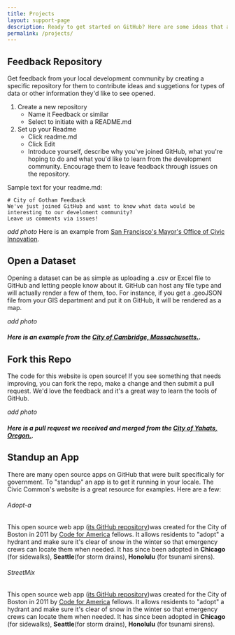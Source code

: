 ```yaml
---
title: Projects
layout: support-page
description: Ready to get started on GitHub? Here are some ideas that are easy to get your feet wet with.
permalink: /projects/
---
```


## Feedback Repository

Get feedback from your local development community by creating a specific repository for them to contribute ideas and suggetions for types of data or other information they'd like to see opened.

1. Create a new repository
	- Name it Feedback or similar
	- Select to initiate with a README.md
2. Set up your Readme
	- Click readme.md
	- Click Edit
	- Introduce yourself, describe why you've joined GitHub, what you're hoping to do and what you'd like to learn from the development community. Encourage them to leave feadback through issues on the repository.

Sample text for your readme.md:

	# City of Gotham Feedback
	We've just joined GitHub and want to know what data would be interesting to our develoment community?
	Leave us comments via issues!

_add photo_	
Here is an example from <a href="#">San Francisco's Mayor's Office of Civic Innovation</a>.

## Open a Dataset

Opening a dataset can be as simple as uploading a .csv or Excel file to GitHub and letting people know about it. GitHub can host any file type and will actually render a few of them, too. For instance, if you get a .geoJSON file from your GIS department and put it on GitHub, it will be rendered as a map. 

_add photo_	
##### Here is an example from the <a href="#">City of Cambridge, Massachusetts.</a>.

## Fork this Repo

The code for this website is open source! If you see something that needs improving, you can fork the repo, make a change and then submit a pull request. We'd love the feedback and it's a great way to learn the tools of GitHub.

_add photo_	
##### Here is a pull request we received and merged from the <a href="#">City of Yahats, Oregon.</a>.


## Standup an App

There are many open source apps on GitHub that were built specifically for government. To "standup" an app is to get it running in your locale. The Civic Common's website is a great resource for examples. Here are a few:

###### Adopt-a
This open source web app ([its GitHub repository](#))was created for the City of Boston in 2011 by [Code for America](http://www.codeforamerica.org) fellows. It allows residents to "adopt" a hydrant and make sure it's clear of snow in the winter so that emergency crews can locate them when needed. It has since been adopted in **Chicago** (for sidewalks), **Seattle**(for storm drains), **Honolulu** (for tsunami sirens).

###### StreetMix
This open source web app ([its GitHub repository](#))was created for the City of Boston in 2011 by [Code for America](http://www.codeforamerica.org) fellows. It allows residents to "adopt" a hydrant and make sure it's clear of snow in the winter so that emergency crews can locate them when needed. It has since been adopted in **Chicago** (for sidewalks), **Seattle**(for storm drains), **Honolulu** (for tsunami sirens).
